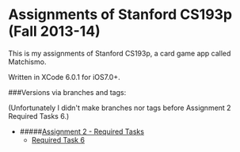 Assignments of Stanford CS193p (Fall 2013-14)
======

This is my assignments of Stanford CS193p, a card game app called Matchismo.

Written in XCode 6.0.1 for iOS7.0+.

###Versions via branches and tags:

(Unfortunately I didn't make branches nor tags before Assignment 2 Required Tasks 6.)

- #####[Assignment 2 - Required Tasks](https://github.com/GoGoCav/CS193P-Matchismo/tree/Assignment2RequiredTasks)
	- [Required Task 6](https://github.com/GoGoCav/CS193P-Matchismo/tree/Assignment2RequiredTasks)








